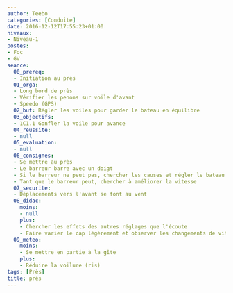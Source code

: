 ```yaml
---
author: Teebo
categories: [Conduite]
date: 2016-12-12T17:55:23+01:00
niveaux:
- Niveau-1
postes:
- Foc
- GV
seance:
  00_prereq:
  - Initiation au près
  01_orga:
  - Long bord de près
  - Vérifier les penons sur voile d'avant
  - Speedo (GPS)
  02_but: Régler les voiles pour garder le bateau en équilibre
  03_objectifs:
  - 1C1.1 Gonfler la voile pour avance
  04_reussite:
  - null
  05_evaluation:
  - null
  06_consignes:
  - Se mettre au près
  - Le barreur barre avec un doigt
  - Si le barreur ne peut pas, chercher les causes et régler le bateau
  - Tant que le barreur peut, chercher à améliorer la vitesse
  07_securite:
  - Déplacements vers l'avant se font au vent
  08_didac:
    moins:
    - null
    plus:
    - Chercher les effets des autres réglages que l'écoute
    - Faire varier le cap légèrement et observer les changements de vitesse
  09_meteo:
    moins:
    - Se mettre en partie à la gîte
    plus:
    - Réduire la voilure (ris)
tags: [Près]
title: près
---
```

